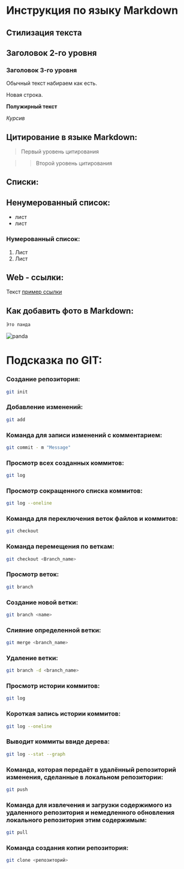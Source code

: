 # Инструкция по языку Markdown

## Стилизация текста

## Заголовок 2-го уровня
### Заголовок 3-го уровня

Обычный текст набираем как есть.

Новая строка.

**Полужирный текст**

*Курсив*

## Цитирование в языке Markdown:

> Первый уровень цитирования

>> Второй уровень цитирования

## Списки:
## Ненумерованный список:
* лист 
* лист 

### Нумерованный список:
1. Лист 
2. Лист 

## Web - ссылки:
Текст [пример ссылки](Http.example.com "Всплывающая подсказка")


## Как добавить фото в Markdown:
```sh
Это панда
```
![panda](panda.jpg)

# Подсказка по GIT:

### Создание репозитория:
```sh
git init
```
### Добавление изменений:
```sh
git add
```
### Команда для записи изменений с комментарием:
```sh
git commit - m "Message"
```
### Просмотр всех созданных коммитов:
```sh
git log 
```
### Просмотр сокращенного списка коммитов:
```sh
git log --oneline
```
### Команда для переключения веток файлов и коммитов:
```sh
git checkout
```
### Команда перемещения по веткам:
```sh
git checkout <Branch_name>
```
### Просмотр веток:
```sh
git branch
```
### Создание новой ветки:
```sh
git branch <name>
```
### Слияние определенной ветки:
```sh
git merge <branch_name>
``` 
### Удаление ветки:
```sh
git branch -d <branch_name>
```
### Просмотр истории коммитов:
```sh
git log
```
### Короткая запись истории коммитов:
```sh
git log --oneline
```
### Выводит коммиты ввиде дерева:
```sh
git log --stat --graph
```
### Команда, которая передаёт в удалённый репозиторий изменения, сделанные в локальном репозитории:
```sh
git push
```
### Команда для извлечения и загрузки содержимого из удаленного репозитория и немедленного обновления локального репозитория этим содержимым:
```sh
git pull
```
### Команда создания копии репозитория:
```sh
git clone <репозиторий>
```
